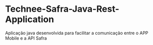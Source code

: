 # Technee-Safra-Java-Rest-Application
 Aplicação java desenvolvida para facilitar a comunicação entre o APP Mobile e a API Safra

